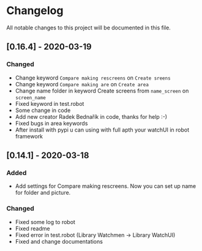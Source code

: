 # Changelog

All notable changes to this project will be documented in this file.

## [0.16.4] - 2020-03-19

### Changed
- Change keyword `Compare making rescreens` on `Create sreens`
- Change keyword `Compare making are` on `Create area`
- Change name folder in keyword Create screens from `name_screen` on `screen_name` 
- Fixed keyword in test.robot
- Some change in code
- Add new creator  Radek Bednařík in code, thanks for help :-)
- Fixed bugs in area keywords
- After install with pypi u can using with full apth your watchUI in robot framework

## [0.14.1] - 2020-03-18

### Added

- Add settings for Compare making rescreens. Now you can set up name for folder and picture.


### Changed
- Fixed some log to robot
- Fixed readme
- Fixed error in test.robot (Library Watchmen -> Library WatchUI)
- Fixed and change documentations
